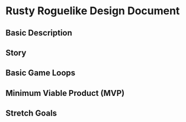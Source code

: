 # Rusty Roguelike Design Document

## Basic Description

## Story

## Basic Game Loops

## Minimum Viable Product (MVP)

## Stretch Goals